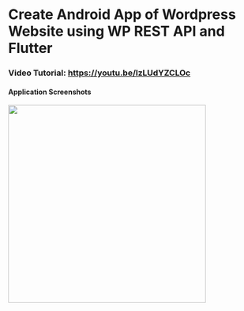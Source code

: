 # Create Android App of Wordpress Website using WP REST API and Flutter
### Video Tutorial: https://youtu.be/lzLUdYZCLOc
#### Application Screenshots


<img src="#" width="400" />
